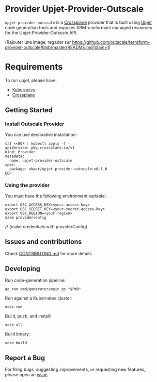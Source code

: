 # Provider Upjet-Provider-Outscale

`upjet-provider-outscale` is a [Crossplane](https://crossplane.io/) provider that
is built using [Upjet](https://github.com/upbound/upjet) code
generation tools and exposes XRM-conformant managed resources for the
Upjet-Provider-Outscale API.

(Rajouter une image, regader sur https://github.com/outscale/terraform-provider-outscale/blob/master/README.md?plain=1)

# Requirements
To run upjet, please have:
* [Kubernetes](https://github.com/upbound/upjet)
* [Crossplane](https://github.com/upbound/upjet)


## Getting Started
### Install Outscale Provider
You can use declarative installation:
```
cat <<EOF | kubectl apply -f -
apiVersion: pkg.crossplane.io/v1
kind: Provider
metadata:
  name: upjet-provider-outscale
spec:
  package: vbaer/upjet-provider-outscale:v0.1.0
EOF
```
### Using the provider
You must have the following environment variable:
```
export OSC_ACCESS_KEY=<your-access-key>
export OSC_SECRET_KEY=<your-secret-access-key>
export OSC_REGION=<your-region>
make providerconfig
```
// (make credentials with providerConfig)

## Issues and contributions
Check [CONTRIBUTING.md](./CONTRIBUTING.md) for more details.
## Developing

Run code-generation pipeline:
```console
go run cmd/generator/main.go "$PWD"
```

Run against a Kubernetes cluster:

```console
make run
```

Build, push, and install:

```console
make all
```

Build binary:

```console
make build
```

## Report a Bug

For filing bugs, suggesting improvements, or requesting new features, please
open an [issue](https://github.com/outscale-vbr/upjet-provider-outscale/issues).
